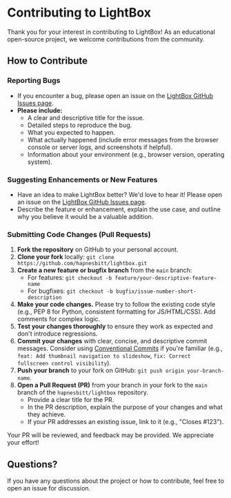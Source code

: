 # Contributing to LightBox

Thank you for your interest in contributing to LightBox! As an educational open-source project, we welcome contributions from the community.

## How to Contribute

### Reporting Bugs

*   If you encounter a bug, please open an issue on the [LightBox GitHub Issues page](https://github.com/hapnesbitt/lightbox/issues).
*   **Please include:**
    *   A clear and descriptive title for the issue.
    *   Detailed steps to reproduce the bug.
    *   What you expected to happen.
    *   What actually happened (include error messages from the browser console or server logs, and screenshots if helpful).
    *   Information about your environment (e.g., browser version, operating system).

### Suggesting Enhancements or New Features

*   Have an idea to make LightBox better? We'd love to hear it! Please open an issue on the [LightBox GitHub Issues page](https://github.com/hapnesbitt/lightbox/issues).
*   Describe the feature or enhancement, explain the use case, and outline why you believe it would be a valuable addition.

### Submitting Code Changes (Pull Requests)

1.  **Fork the repository** on GitHub to your personal account.
2.  **Clone your fork** locally: `git clone https://github.com/hapnesbitt/lightbox.git`
3.  **Create a new feature or bugfix branch** from the `main` branch:
    *   For features: `git checkout -b feature/your-descriptive-feature-name`
    *   For bugfixes: `git checkout -b bugfix/issue-number-short-description`
4.  **Make your code changes.** Please try to follow the existing code style (e.g., PEP 8 for Python, consistent formatting for JS/HTML/CSS). Add comments for complex logic.
5.  **Test your changes thoroughly** to ensure they work as expected and don't introduce regressions.
6.  **Commit your changes** with clear, concise, and descriptive commit messages. Consider using [Conventional Commits](https://www.conventionalcommits.org/) if you're familiar (e.g., `feat: Add thumbnail navigation to slideshow`, `fix: Correct fullscreen control visibility`).
7.  **Push your branch** to your fork on GitHub: `git push origin your-branch-name`.
8.  **Open a Pull Request (PR)** from your branch in your fork to the `main` branch of the `hapnesbitt/lightbox` repository.
    *   Provide a clear title for the PR.
    *   In the PR description, explain the purpose of your changes and what they achieve.
    *   If your PR addresses an existing issue, link to it (e.g., "Closes #123").

Your PR will be reviewed, and feedback may be provided. We appreciate your effort!

## Questions?

If you have any questions about the project or how to contribute, feel free to open an issue for discussion.
